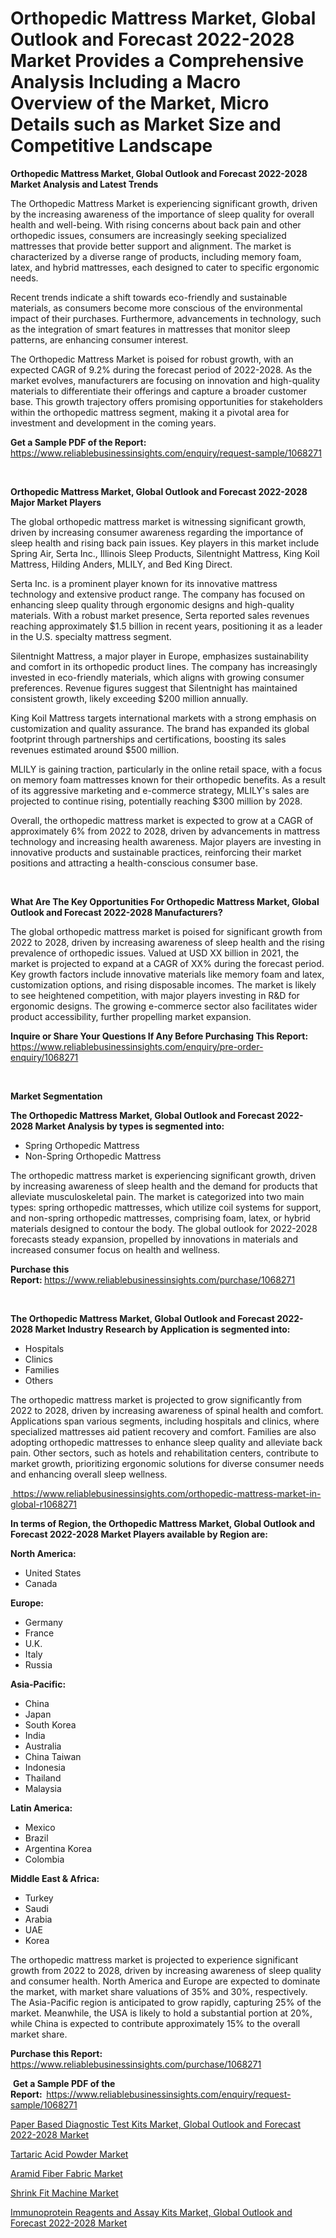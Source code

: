 <p><h1>Orthopedic Mattress Market, Global Outlook and Forecast 2022-2028 Market Provides a Comprehensive Analysis Including a Macro Overview of the Market, Micro Details such as Market Size and Competitive Landscape</h1></p><p><strong>Orthopedic Mattress Market, Global Outlook and Forecast 2022-2028 Market Analysis and Latest Trends</strong></p>
<p><p>The Orthopedic Mattress Market is experiencing significant growth, driven by the increasing awareness of the importance of sleep quality for overall health and well-being. With rising concerns about back pain and other orthopedic issues, consumers are increasingly seeking specialized mattresses that provide better support and alignment. The market is characterized by a diverse range of products, including memory foam, latex, and hybrid mattresses, each designed to cater to specific ergonomic needs.</p><p>Recent trends indicate a shift towards eco-friendly and sustainable materials, as consumers become more conscious of the environmental impact of their purchases. Furthermore, advancements in technology, such as the integration of smart features in mattresses that monitor sleep patterns, are enhancing consumer interest. </p><p>The Orthopedic Mattress Market is poised for robust growth, with an expected CAGR of 9.2% during the forecast period of 2022-2028. As the market evolves, manufacturers are focusing on innovation and high-quality materials to differentiate their offerings and capture a broader customer base. This growth trajectory offers promising opportunities for stakeholders within the orthopedic mattress segment, making it a pivotal area for investment and development in the coming years.</p></p>
<p><strong>Get a Sample PDF of the Report:&nbsp;</strong> <a href="https://www.reliablebusinessinsights.com/enquiry/request-sample/1068271?utm_campaign=1554&utm_medium=2&utm_source=Github&utm_content=ia&utm_term=18102024&utm_id=orthopedic-mattress-market-global-outlook-and-forecast-2022-2028">https://www.reliablebusinessinsights.com/enquiry/request-sample/1068271</a></p>
<p>&nbsp;</p>
<p><strong>Orthopedic Mattress Market, Global Outlook and Forecast 2022-2028 Major Market Players</strong></p>
<p><p>The global orthopedic mattress market is witnessing significant growth, driven by increasing consumer awareness regarding the importance of sleep health and rising back pain issues. Key players in this market include Spring Air, Serta Inc., Illinois Sleep Products, Silentnight Mattress, King Koil Mattress, Hilding Anders, MLILY, and Bed King Direct.</p><p>Serta Inc. is a prominent player known for its innovative mattress technology and extensive product range. The company has focused on enhancing sleep quality through ergonomic designs and high-quality materials. With a robust market presence, Serta reported sales revenues reaching approximately $1.5 billion in recent years, positioning it as a leader in the U.S. specialty mattress segment.</p><p>Silentnight Mattress, a major player in Europe, emphasizes sustainability and comfort in its orthopedic product lines. The company has increasingly invested in eco-friendly materials, which aligns with growing consumer preferences. Revenue figures suggest that Silentnight has maintained consistent growth, likely exceeding $200 million annually.</p><p>King Koil Mattress targets international markets with a strong emphasis on customization and quality assurance. The brand has expanded its global footprint through partnerships and certifications, boosting its sales revenues estimated around $500 million.</p><p>MLILY is gaining traction, particularly in the online retail space, with a focus on memory foam mattresses known for their orthopedic benefits. As a result of its aggressive marketing and e-commerce strategy, MLILY's sales are projected to continue rising, potentially reaching $300 million by 2028.</p><p>Overall, the orthopedic mattress market is expected to grow at a CAGR of approximately 6% from 2022 to 2028, driven by advancements in mattress technology and increasing health awareness. Major players are investing in innovative products and sustainable practices, reinforcing their market positions and attracting a health-conscious consumer base.</p></p>
<p>&nbsp;</p>
<p><strong>What Are The Key Opportunities For Orthopedic Mattress Market, Global Outlook and Forecast 2022-2028 Manufacturers?</strong></p>
<p><p>The global orthopedic mattress market is poised for significant growth from 2022 to 2028, driven by increasing awareness of sleep health and the rising prevalence of orthopedic issues. Valued at USD XX billion in 2021, the market is projected to expand at a CAGR of XX% during the forecast period. Key growth factors include innovative materials like memory foam and latex, customization options, and rising disposable incomes. The market is likely to see heightened competition, with major players investing in R&D for ergonomic designs. The growing e-commerce sector also facilitates wider product accessibility, further propelling market expansion.</p></p>
<p><strong>Inquire or Share Your Questions If Any Before Purchasing This Report:</strong> <a href="https://www.reliablebusinessinsights.com/enquiry/pre-order-enquiry/1068271?utm_campaign=1554&utm_medium=2&utm_source=Github&utm_content=ia&utm_term=18102024&utm_id=orthopedic-mattress-market-global-outlook-and-forecast-2022-2028">https://www.reliablebusinessinsights.com/enquiry/pre-order-enquiry/1068271</a></p>
<p>&nbsp;</p>
<p><strong>Market Segmentation</strong></p>
<p><strong>The Orthopedic Mattress Market, Global Outlook and Forecast 2022-2028 Market Analysis by types is segmented into:</strong></p>
<p><ul><li>Spring Orthopedic Mattress</li><li>Non-Spring Orthopedic Mattress</li></ul></p>
<p><p>The orthopedic mattress market is experiencing significant growth, driven by increasing awareness of sleep health and the demand for products that alleviate musculoskeletal pain. The market is categorized into two main types: spring orthopedic mattresses, which utilize coil systems for support, and non-spring orthopedic mattresses, comprising foam, latex, or hybrid materials designed to contour the body. The global outlook for 2022-2028 forecasts steady expansion, propelled by innovations in materials and increased consumer focus on health and wellness.</p></p>
<p><strong>Purchase this Report:&nbsp;</strong><a href="https://www.reliablebusinessinsights.com/purchase/1068271?utm_campaign=1554&utm_medium=2&utm_source=Github&utm_content=ia&utm_term=18102024&utm_id=orthopedic-mattress-market-global-outlook-and-forecast-2022-2028">https://www.reliablebusinessinsights.com/purchase/1068271</a></p>
<p>&nbsp;</p>
<p><strong>The Orthopedic Mattress Market, Global Outlook and Forecast 2022-2028 Market Industry Research by Application is segmented into:</strong></p>
<p><ul><li>Hospitals</li><li>Clinics</li><li>Families</li><li>Others</li></ul></p>
<p><p>The orthopedic mattress market is projected to grow significantly from 2022 to 2028, driven by increasing awareness of spinal health and comfort. Applications span various segments, including hospitals and clinics, where specialized mattresses aid patient recovery and comfort. Families are also adopting orthopedic mattresses to enhance sleep quality and alleviate back pain. Other sectors, such as hotels and rehabilitation centers, contribute to market growth, prioritizing ergonomic solutions for diverse consumer needs and enhancing overall sleep wellness.</p></p>
<p><a href="https://www.reliablebusinessinsights.com/orthopedic-mattress-market-in-global-r1068271?utm_campaign=1554&utm_medium=2&utm_source=Github&utm_content=ia&utm_term=18102024&utm_id=orthopedic-mattress-market-global-outlook-and-forecast-2022-2028">&nbsp;https://www.reliablebusinessinsights.com/orthopedic-mattress-market-in-global-r1068271</a></p>
<p><strong>In terms of Region, the Orthopedic Mattress Market, Global Outlook and Forecast 2022-2028 Market Players available by Region are:</strong></p>
<p>
    <p> <strong> North America: </strong>
        <ul>
            <li>United States</li>
            <li>Canada</li>
        </ul>
        </p> 
    <p> <strong> Europe: </strong>
        <ul>
            <li>Germany</li>
            <li>France</li>
            <li>U.K.</li>
            <li>Italy</li>
            <li>Russia</li>
        </ul>
        </p> 
    <p> <strong> Asia-Pacific: </strong>
        <ul>
            <li>China</li>
            <li>Japan</li>
            <li>South Korea</li>
            <li>India</li>
            <li>Australia</li>
            <li>China Taiwan</li>
            <li>Indonesia</li>
            <li>Thailand</li>
            <li>Malaysia</li>
        </ul>
        </p> 
    <p> <strong> Latin America: </strong>
        <ul>
            <li>Mexico</li>
            <li>Brazil</li>
            <li>Argentina Korea</li>
            <li>Colombia</li>
        </ul>
        </p> 
    <p> <strong> Middle East & Africa: </strong>
        <ul>
            <li>Turkey</li>
            <li>Saudi</li>
            <li>Arabia</li>
            <li>UAE</li>
            <li>Korea</li>
        </ul>
    </p>
    </p>
<p><p>The orthopedic mattress market is projected to experience significant growth from 2022 to 2028, driven by increasing awareness of sleep quality and consumer health. North America and Europe are expected to dominate the market, with market share valuations of 35% and 30%, respectively. The Asia-Pacific region is anticipated to grow rapidly, capturing 25% of the market. Meanwhile, the USA is likely to hold a substantial portion at 20%, while China is expected to contribute approximately 15% to the overall market share.</p></p>
<p><strong>Purchase this Report: </strong><a href="https://www.reliablebusinessinsights.com/purchase/1068271?utm_campaign=1554&utm_medium=2&utm_source=Github&utm_content=ia&utm_term=18102024&utm_id=orthopedic-mattress-market-global-outlook-and-forecast-2022-2028">https://www.reliablebusinessinsights.com/purchase/1068271</a></p>
<p>&nbsp;<strong>Get a Sample PDF of the Report:&nbsp;&nbsp;</strong><a href="https://www.reliablebusinessinsights.com/enquiry/request-sample/1068271?utm_campaign=1554&utm_medium=2&utm_source=Github&utm_content=ia&utm_term=18102024&utm_id=orthopedic-mattress-market-global-outlook-and-forecast-2022-2028">https://www.reliablebusinessinsights.com/enquiry/request-sample/1068271</a></p>
<p><strong></strong></p>
<p><p><a href="https://github.com/elizabethdagraca/Market-Research-Report-List-5/blob/main/paper-based-diagnostic-test-kits-market-global-outlook-and-forecast-2022-2028-market.md?utm_campaign=1554&utm_medium=2&utm_source=Github&utm_content=ia&utm_term=18102024&utm_id=orthopedic-mattress-market-global-outlook-and-forecast-2022-2028">Paper Based Diagnostic Test Kits Market, Global Outlook and Forecast 2022-2028 Market</a></p><p><a href="https://medium.com/@jodeesniderrb/tartaric-acid-powder-market-segmentation-in-depth-analysis-of-wine-food-785ac9f28f2a?utm_campaign=1554&utm_medium=2&utm_source=Github&utm_content=ia&utm_term=18102024&utm_id=orthopedic-mattress-market-global-outlook-and-forecast-2022-2028">Tartaric Acid Powder Market</a></p><p><a href="https://medium.com/@jodeesniderrb/evaluating-aramid-fiber-fabric-market-trends-and-growth-opportunities-by-region-type-and-0648854c57c2?postPublishedType=repub&utm_campaign=1554&utm_medium=2&utm_source=Github&utm_content=ia&utm_term=18102024&utm_id=orthopedic-mattress-market-global-outlook-and-forecast-2022-2028">Aramid Fiber Fabric Market</a></p><p><a href="https://issuu.com/reportprime-2/docs/shrink-fit-machine-market-size-2030_d972fc5d9853bc?utm_campaign=1554&utm_medium=2&utm_source=Github&utm_content=ia&utm_term=18102024&utm_id=orthopedic-mattress-market-global-outlook-and-forecast-2022-2028">Shrink Fit Machine Market</a></p><p><a href="https://github.com/wenonaelwil/Market-Research-Report-List-1/blob/main/immunoprotein-reagents-and-assay-kits-market-global-outlook-and-forecast-2022-2028-market.md?utm_campaign=1554&utm_medium=2&utm_source=Github&utm_content=ia&utm_term=18102024&utm_id=orthopedic-mattress-market-global-outlook-and-forecast-2022-2028">Immunoprotein Reagents and Assay Kits Market, Global Outlook and Forecast 2022-2028 Market</a></p></p>